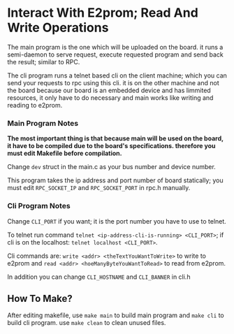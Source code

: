 # Interact With E2prom; Read And Write Operations

The main program is the one which will be uploaded on the board. it runs a semi-daemon to serve request, execute requested program and send back the result; similar to RPC. 

The cli program runs a telnet based cli on the client machine; which you can send your requests to rpc using this cli. it is on the other machine and not the board because our board is an embedded device and has limmited resources, it only have to do necessary and main works like writing and reading to e2prom.

### Main Program Notes

**The most important thing is that because main will be used on the board, it have to be compiled due to the board's specifications. therefore you must edit Makefile before compilation.**

Change `dev` struct in the main.c as your bus number and device number.

This program takes the ip address and port number of board statically; you must edit `RPC_SOCKET_IP` and `RPC_SOCKET_PORT` in rpc.h manually. 

### Cli Program Notes 

Change `CLI_PORT` if you want; it is the port number you have to use to telnet.

To telnet run command `telnet <ip-address-cli-is-running> <CLI_PORT>`; if cli is on the localhost: `telnet localhost <CLI_PORT>`.

Cli commands are:  `write <addr> <theTextYouWantToWrite>` to write to e2prom and `read <addr> <hoeManyByteYouWantToRead>` to read from e2prom.

In addition you can change `CLI_HOSTNAME` and `CLI_BANNER` in cli.h 

## How To Make?

After editing makefile, use `make main` to build main program and `make cli` to build cli program. use `make clean` to clean unused files.